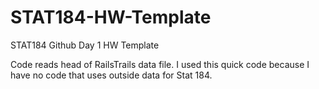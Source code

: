 # STAT184-HW-Template
 STAT184 Github Day 1 HW Template

Code reads head of RailsTrails data file. I used this quick code because I have no code that uses outside data for Stat 184.
